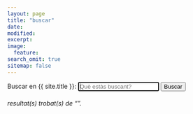 ```yaml
---
layout: page
title: "buscar"
date:
modified:
excerpt:
image:
  feature:
search_omit: true
sitemap: false
---
```


<!-- Search form -->
<form method="get" action="{{ site.url }}/_plugins/search/" data-search-form class="simple-search">
  <label for="q">Buscar en {{ site.title }}:</label>
  <input type="search" name="q" id="q" placeholder="Què estàs buscant?" data-search-input id="goog-wm-qt" autofocus />
  <input type="submit" value="Buscar" id="goog-wm-sb" />
</form>

<!-- Search results placeholder -->
<h6 data-search-found>
  <span data-search-found-count></span> resultat(s) trobat(s) de &ldquo;<span data-search-found-term></span>&rdquo;.
</h6>
<ul class="post-list" data-search-results></ul>

<!-- Search result template -->
<script type="text/x-template" id="search-result">
  <li><article>
    <a href="##Url##">##Title## <span class="excerpt">##Excerpt##</span></a>
  </article></li>
</script>
